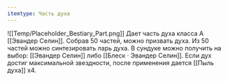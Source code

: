 ```yaml
---
itemtype: Часть духа
---
```

![[Temp/Placeholder_Bestiary_Part.png]]
Дает часть духа класса А [[Эвандер Селин]]. Собрав 50 частей, можно призвать духа. Из 50 частей можно синтезировать ларь духа. В сундуке можно получить на выбор: [[Эвандер Селин]] либо [[Блеск · Эвандер Селин]]. Если дух достиг максимальной звездности, после применения дается [[Пыль духа]] х4.
